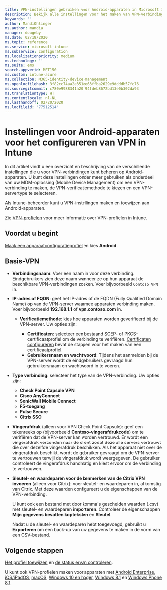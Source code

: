 ```yaml
---
title: VPN-instellingen gebruiken voor Android-apparaten in Microsoft Intune - Azure | Microsoft Docs
description: Bekijk alle instellingen voor het maken van VPN-verbindingen op Android-apparaten in Microsoft Intune. Voer de verbindingsnaam, het IP-adres of de FQDN van de VPN-server in, kies de gewenste gebruikersverificatie en kies verbindingstypen voor Citrix, SonicWall, Check Point Capsule en Pulse Secure.
keywords: ''
author: MandiOhlinger
ms.author: mandia
manager: dougeby
ms.date: 02/18/2020
ms.topic: reference
ms.service: microsoft-intune
ms.subservice: configuration
ms.localizationpriority: medium
ms.technology: ''
ms.suite: ems
search.appverid: MET150
ms.custom: intune-azure
ms.collection: M365-identity-device-management
ms.openlocfilehash: 3f82cc74aa2e351ee63ffba2629e9ddddb57fc76
ms.sourcegitcommit: c780e9988341a20f94fdeb8672bd13e0b302da93
ms.translationtype: HT
ms.contentlocale: nl-NL
ms.lasthandoff: 02/20/2020
ms.locfileid: "77512514"
---
```

# <a name="android-device-settings-to-configure-vpn-in-intune"></a>Instellingen voor Android-apparaten voor het configureren van VPN in Intune

In dit artikel vindt u een overzicht en beschrijving van de verschillende instellingen die u voor VPN-verbindingen kunt beheren op Android-apparaten. U kunt deze instellingen onder meer gebruiken als onderdeel van uw MDM-oplossing (Mobile Device Management) om een VPN-verbinding te maken, de VPN-verificatiemethode te kiezen en een VPN-servertype te selecteren.

Als Intune-beheerder kunt u VPN-instellingen maken en toewijzen aan Android-apparaten. 

Zie [VPN-profielen](vpn-settings-configure.md) voor meer informatie over VPN-profielen in Intune.

## <a name="before-you-begin"></a>Voordat u begint

[Maak een apparaatconfiguratieprofiel](vpn-settings-configure.md#create-a-device-profile) en kies **Android**.

## <a name="base-vpn"></a>Basis-VPN

- **Verbindingsnaam**: Voer een naam in voor deze verbinding. Eindgebruikers zien deze naam wanneer ze op hun apparaat de beschikbare VPN-verbindingen zoeken. Voer bijvoorbeeld `Contoso VPN` in.
- **IP-adres of FQDN**: geef het IP-adres of de FQDN (Fully Qualified Domain Name) op van de VPN-server waarmee apparaten verbinding maken. Voer bijvoorbeeld **192.168.1.1** of **vpn.contoso.com** in.

  - **Verificatiemethode**: kies hoe apparaten worden geverifieerd bij de VPN-server. Uw opties zijn:

    - **Certificaten**: selecteer een bestaand SCEP- of PKCS-certificaatprofiel om de verbinding te verifiëren. [Certificaten configureren](../protect/certificates-configure.md) bevat de stappen voor het maken van een certificaatprofiel.
    - **Gebruikersnaam en wachtwoord**: Tijdens het aanmelden bij de VPN-server wordt de eindgebruikers gevraagd hun gebruikersnaam en wachtwoord in te voeren.

- **Type verbinding**: selecteer het type van de VPN-verbinding. Uw opties zijn:

  - **Check Point Capsule VPN**
  - **Cisco AnyConnect**
  - **SonicWall Mobile Connect**
  - **F5-toegang**
  - **Pulse Secure**
  - **Citrix SSO**

- **Vingerafdruk** (alleen voor VPN Check Point Capsule): geef een tekenreeks op (bijvoorbeeld **Contoso-vingerafdrukcode**) om te verifiëren dat de VPN-server kan worden vertrouwd. Er wordt een vingerafdruk verzonden naar de client zodat deze alle servers vertrouwt die over dezelfde vingerafdruk beschikken. Als het apparaat niet over de vingerafdruk beschikt, wordt de gebruiker gevraagd om de VPN-server te vertrouwen terwijl de vingerafdruk wordt weergegeven. De gebruiker controleert de vingerafdruk handmatig en kiest ervoor om de verbinding te vertrouwen.
- **Sleutel- en waardeparen voor de kenmerken van de Citrix VPN invoeren** (alleen voor Citrix): voer sleutel- en waardeparen in, afkomstig van Citrix. Met deze waarden configureert u de eigenschappen van de VPN-verbinding. 

  U kunt ook een bestand met door komma's gescheiden waarden (.csv) met sleutel- en waardeparen **importeren**. Controleer de eigenschappen **Mijn gegevens bevatten kopteksten** en **Sleutel**.

  Nadat u de sleutel- en waardeparen hebt toegevoegd, gebruikt u **Exporteren** om een back-up van uw gegevens te maken in de vorm van een CSV-bestand.

## <a name="next-steps"></a>Volgende stappen

[Het profiel toewijzen](device-profile-assign.md) en [de status ervan controleren](device-profile-monitor.md).

U kunt ook VPN-profielen maken voor apparaten met [Android Enterprise](vpn-settings-android-enterprise.md), [iOS/iPadOS](vpn-settings-ios.md), [macOS](vpn-settings-macos.md), [Windows 10 en hoger](vpn-settings-windows-10.md), [Windows 8.1](vpn-settings-windows-8-1.md) en [Windows Phone 8.1](vpn-settings-windows-phone-8-1.md).
